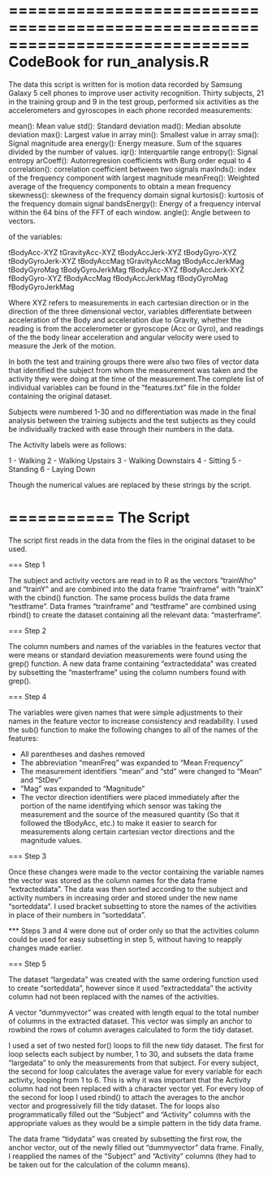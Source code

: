 =============================================================================
CodeBook for run_analysis.R 
=============================================================================

The data this script is written for is motion data recorded by Samsung Galaxy
5 cell phones to improve user activity recognition. Thirty subjects, 21 in
the training group and 9 in the test group, performed six activities as the
accelerometers and gyroscopes in each phone recorded measurements:

mean(): Mean value
std(): Standard deviation
mad(): Median absolute deviation 
max(): Largest value in array
min(): Smallest value in array
sma(): Signal magnitude area
energy(): Energy measure. Sum of the squares divided by the number of values. 
iqr(): Interquartile range 
entropy(): Signal entropy
arCoeff(): Autorregresion coefficients with Burg order equal to 4
correlation(): correlation coefficient between two signals
maxInds(): index of the frequency component with largest magnitude
meanFreq(): Weighted average of the frequency components to obtain a mean frequency
skewness(): skewness of the frequency domain signal 
kurtosis(): kurtosis of the frequency domain signal 
bandsEnergy(): Energy of a frequency interval within the 64 bins of the FFT of each window.
angle(): Angle between to vectors.

of the variables:

tBodyAcc-XYZ
tGravityAcc-XYZ
tBodyAccJerk-XYZ
tBodyGyro-XYZ
tBodyGyroJerk-XYZ
tBodyAccMag
tGravityAccMag
tBodyAccJerkMag
tBodyGyroMag
tBodyGyroJerkMag
fBodyAcc-XYZ
fBodyAccJerk-XYZ
fBodyGyro-XYZ
fBodyAccMag
fBodyAccJerkMag
fBodyGyroMag
fBodyGyroJerkMag

Where XYZ refers to measurements in each cartesian direction or in the direction of the three dimensional vector, variables differentiate between acceleration of the Body and acceleration due to Gravity, whether the reading is from the accelerometer or gyroscope (Acc or Gyro), and readings of the the body linear acceleration and angular velocity were used to measure the Jerk of the motion.

In both the test and training groups there were also two files of vector data 
that identified the subject from whom the measurement was taken and the activity they were doing at the time of the measurement.The complete list of individual variables can be found in the “features.txt” file in the folder containing the original dataset.

Subjects were numbered 1-30 and no differentiation was made in the final analysis between the training subjects and the test subjects as they could be individually tracked with ease through their numbers in the data. 

The Activity labels were as follows:

1 - Walking
2 - Walking Upstairs
3 - Walking Downstairs
4 - Sitting
5 - Standing
6 - Laying Down

Though the numerical values are replaced by these strings by the script. 

===========
The Script
===========

The script first reads in the data from the files in the original dataset to be used.

=== Step 1

The subject and activity vectors are read in to R as the vectors “trainWho” and “trainY” and are combined into the data frame “trainframe” with “trainX” with the cbind() function. The same process builds the data frame “testframe”. Data frames “trainframe” and “testframe” are combined using rbind() to create the dataset containing all the relevant data: “masterframe”.

=== Step 2

The column numbers and names of the variables in the features vector that were means or standard deviation measurements were found using the grep() function. A new data frame containing  “extracteddata” was created by subsetting the “masterframe” using the column numbers found with grep().

=== Step 4

The variables were given names that were simple adjustments to their names in the feature vector to increase consistency and readability. I used the sub() function to make the following changes to all of the names of the features:

* All parentheses and dashes removed
* The abbreviation “meanFreq” was expanded to “Mean Frequency”
* The measurement identifiers “mean” and “std” were changed to “Mean” and “StDev”
* ”Mag” was expanded to “Magnitude”
* The vector direction identifiers were placed immediately after the portion of the name identifying which sensor was taking the measurement and the source of the measured quantity (So that it followed the tBodyAcc, etc.) to make it easier to search for measurements along certain cartesian vector directions and the magnitude values.

=== Step 3

Once these changes were made to the vector containing the variable names the vector was stored as the column names for the data frame “extracteddata”. The data was then sorted according to the subject and activity numbers in increasing order and stored under the new name “sorteddata”. I used bracket subsetting to store the names of the activities in place of their numbers in “sorteddata”.


*** Steps 3 and 4 were done out of order only so that the activities column could be used for easy subsetting in step 5, without having to reapply changes made earlier.

=== Step 5

The dataset “largedata” was created with the same ordering function used to create “sorteddata”, however since it used “extracteddata” the activity column had not been replaced with the names of the activities. 

A vector “dummyvector” was created with length equal to the total number of columns in the extracted dataset. This vector was simply an anchor to rowbind the rows of column averages calculated to form the tidy dataset.

I used a set of two nested for() loops to fill the new tidy dataset. The first for loop selects each subject by number, 1 to 30, and subsets the data frame “largedata” to only the measurements from that subject. For every subject, the second for loop calculates the average value for every variable for each activity, looping from 1 to 6. This is why it was important that the Activity column had not been replaced with a character vector yet. For every loop of the second for loop I used rbind() to attach the averages to the anchor vector and progressively fill the tidy dataset. The for loops also programmatically filled out the “Subject” and “Activity” columns with the appropriate values as they would be a simple pattern in the tidy data frame.

The data frame “tidydata” was created by subsetting the first row, the anchor vector, out of the newly filled out “dummyvector” data frame. Finally, I reapplied the names of the “Subject” and “Activity” columns (they had to be taken out for the calculation of the column means). 